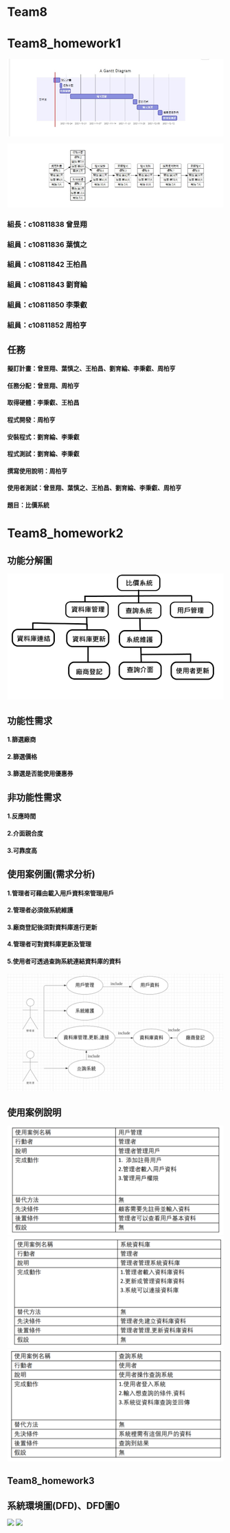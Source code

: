 # Team8

# Team8_homework1

![gantt](小組甘特圖.jpg)

![PERTCPM](PERTCPM.jpg)



### 組長：c10811838 曾昱翔
### 組員：c10811836 葉慎之
### 組員：c10811842 王柏昌
### 組員：c10811843 劉育綸
### 組員：c10811850 李秉叡
### 組員：c10811852 周柏亨

## 任務
#### 擬訂計畫：曾昱翔、葉慎之、王柏昌、劉育綸、李秉叡、周柏亨
#### 任務分配：曾昱翔、周柏亨
#### 取得硬體：李秉叡、王柏昌
#### 程式開發：周柏亨
#### 安裝程式：劉育綸、李秉叡
#### 程式測試：劉育綸、李秉叡
#### 撰寫使用說明：周柏亨
#### 使用者測試：曾昱翔、葉慎之、王柏昌、劉育綸、李秉叡、周柏亨

#### 題目：比價系統

# Team8_homework2

## 功能分解圖
![](2021_1018HW第二題.png)

## 功能性需求
#### 1.篩選廠商
#### 2.篩選價格
#### 3.篩選是否能使用優惠券

## 非功能性需求
#### 1.反應時間
#### 2.介面親合度
#### 3.可靠度高

## 使用案例圖(需求分析)
#### 1.管理者可藉由載入用戶資料來管理用戶
#### 2.管理者必須做系統維護
#### 3.廠商登記後須對資料庫進行更新
#### 4.管理者可對資料庫更新及管理
#### 5.使用者可透過查詢系統連結資料庫的資料
![](使用案例圖.png)

## 使用案例說明
![](使用案例說明1.png)
![](使用案例說明2.png)
![](使用案例說明3.png)

## Team8_homework3

## 系統環境圖(DFD)、DFD圖0
![](DFD圖.png)
![](DFD圖0.png)
